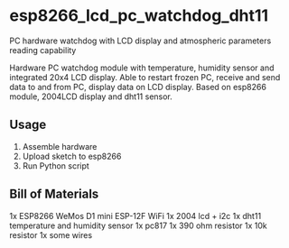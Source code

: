 # esp8266_lcd_pc_watchdog_dht11
PC hardware watchdog with LCD display and atmospheric parameters reading capability

Hardware PC watchdog module with temperature, humidity sensor and integrated 20x4 LCD display. Able to restart frozen PC, receive and send data to and from PC, display data on LCD display.
Based on esp8266 module, 2004LCD display and dht11 sensor.


## Usage

1. Assemble hardware
2. Upload sketch to esp8266
3. Run Python script


## Bill of Materials

1x ESP8266 WeMos D1 mini ESP-12F WiFi
1x 2004 lcd + i2c
1x dht11 temperature and humidity sensor
1x pc817
1x 390 ohm resistor
1x 10k resistor
1x some wires